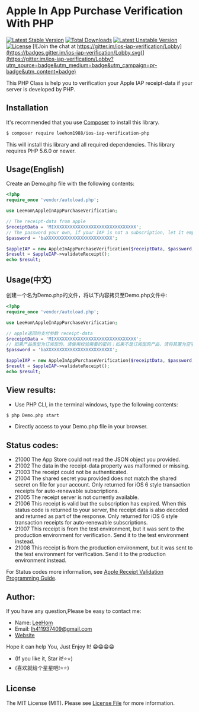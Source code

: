 # Apple In App Purchase Verification With PHP
[![Latest Stable Version](https://poser.pugx.org/leehom1988/ios-iap-verification-php/version)](https://packagist.org/packages/leehom1988/ios-iap-verification-php)
[![Total Downloads](https://poser.pugx.org/leehom1988/ios-iap-verification-php/downloads)](https://packagist.org/packages/leehom1988/ios-iap-verification-php)
[![Latest Unstable Version](https://poser.pugx.org/leehom1988/ios-iap-verification-php/v/unstable)](//packagist.org/packages/leehom1988/ios-iap-verification-php)
[![License](https://poser.pugx.org/leehom1988/ios-iap-verification-php/license)](https://packagist.org/packages/leehom1988/ios-iap-verification-php) [![Join the chat at https://gitter.im/ios-iap-verification/Lobby](https://badges.gitter.im/ios-iap-verification/Lobby.svg)](https://gitter.im/ios-iap-verification/Lobby?utm_source=badge&utm_medium=badge&utm_campaign=pr-badge&utm_content=badge)

This PHP Class is help you to verification your Apple IAP receipt-data if your server is developed by PHP.

## Installation

It's recommended that you use [Composer](https://getcomposer.org/) to install this library.

```bash
$ composer require leehom1988/ios-iap-verification-php
```

This will install this library and all required dependencies. This library requires PHP 5.6.0 or newer.

## Usage(English)

Create an Demo.php file with the following contents:

```php
<?php
require_once 'vendor/autoload.php';

use LeeHom\AppleInAppPurchaseVerification;

// The receipt-data from apple
$receiptData = 'MIXXXXXXXXXXXXXXXXXXXXXXXXXXXXXXX';
// The password your own, if your IAP is not a subscription, let it empty string(like this:''), else use your own password
$password = 'baXXXXXXXXXXXXXXXXXXXXXXXXX';

$appleIAP = new AppleInAppPurchaseVerification($receiptData, $password, true);
$result = $appleIAP->validateReceipt();
echo $result;
```

## Usage(中文)

创建一个名为Demo.php的文件，将以下内容拷贝至Demo.php文件中:

```php
<?php
require_once 'vendor/autoload.php';

use LeeHom\AppleInAppPurchaseVerification;

// apple返回的支付参数 receipt-data
$receiptData = 'MIXXXXXXXXXXXXXXXXXXXXXXXXXXXXXXX';
// 如果产品类型为订阅型的，请使用校验需要的密码；如果不是订阅型的产品，请将其置为空字符串
$password = 'baXXXXXXXXXXXXXXXXXXXXXXXXX';

$appleIAP = new AppleInAppPurchaseVerification($receiptData, $password, true);
$result = $appleIAP->validateReceipt();
echo $result;
```

## View results:
- Use PHP CLI, in the terminal windows, type the following contents:
```bash
$ php Demo.php start
```
- Directly access to your Demo.php file in your browser.

## Status codes:
- 21000
The App Store could not read the JSON object you provided.
- 21002
The data in the receipt-data property was malformed or missing.
- 21003
The receipt could not be authenticated.
- 21004
The shared secret you provided does not match the shared secret on file for your account.
Only returned for iOS 6 style transaction receipts for auto-renewable subscriptions.
- 21005
The receipt server is not currently available.
- 21006
This receipt is valid but the subscription has expired. When this status code is returned to your server, the receipt data is also decoded and returned as part of the response.
Only returned for iOS 6 style transaction receipts for auto-renewable subscriptions.
- 21007
This receipt is from the test environment, but it was sent to the production environment for verification. Send it to the test environment instead.
- 21008
This receipt is from the production environment, but it was sent to the test environment for verification. Send it to the production environment instead.

For Status codes more information, see [Apple Receipt Validation Programming Guide](https://developer.apple.com/library/content/releasenotes/General/ValidateAppStoreReceipt/Chapters/ValidateRemotely.html#//apple_ref/doc/uid/TP40010573-CH104-SW1).

## Author:
If you have any question,Please be easy to contact me:
- Name: [LeeHom](https://diandian.iamleehom.com/)
- Email: lh411937409@gmail.com
- [Website](https://diandian.iamleehom.com/)

Hope it can help You, Just Enjoy It! 😁😁😁😁
- (If you like it, Star it!️⭐⭐️)
- (喜欢就给个星星吧!⭐️⭐)

## License

The MIT License (MIT). Please see [License File](LICENSE.md) for more information.
